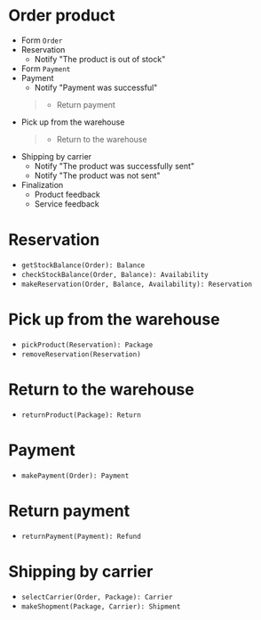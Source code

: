 # Order product

* Form `Order`
* Reservation
  - Notify "The product is out of stock"
* Form `Payment`
* Payment
  + Notify "Payment was successful"
  > - Return payment
* Pick up from the warehouse
  > - Return to the warehouse
* Shipping by carrier
  + Notify "The product was successfully sent"
  - Notify "The product was not sent"
* Finalization
  + Product feedback
  + Service feedback

# Reservation

* `getStockBalance(Order): Balance`
* `checkStockBalance(Order, Balance): Availability`
* `makeReservation(Order, Balance, Availability): Reservation`

# Pick up from the warehouse

* `pickProduct(Reservation): Package`
* `removeReservation(Reservation)`

# Return to the warehouse

* `returnProduct(Package): Return`

# Payment

* `makePayment(Order): Payment`

# Return payment

* `returnPayment(Payment): Refund`

# Shipping by carrier

* `selectCarrier(Order, Package): Carrier`
* `makeShopment(Package, Carrier): Shipment`
